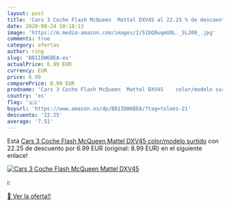 ```yaml
---
layout: post
title: 'Cars 3 Coche Flash McQueen  Mattel DXV45 al 22.25 % de descuento'
date: 2020-08-24 10:18:13
image: 'https://m.media-amazon.com/images/I/51bQ8uqeU8L._SL200_.jpg'
comments: true
category: ofertas
author: ring
slug: 'B01IDW6BEA-es'
actualPrice: 6.99 EUR
currency: EUR
price: 6.99
comparePrice: 8.99 EUR
prodname: 'Cars 3 Coche Flash McQueen  Mattel DXV45    color/modelo surtido'
country: 'es'
flag: '🇪🇸'
buyurl: 'https://www.amazon.es/dp/B01IDW6BEA/?tag=tolees-21'
descuento: '22.25'
average: '7.51'
---
```


Está [Cars 3 Coche Flash McQueen  Mattel DXV45    color/modelo surtido](https://www.amazon.es/dp/B01IDW6BEA/?tag=tolees-21) con 22.25 de descuento por 6.99 EUR (original: 8.99 EUR) en el siguiente enlace!

[![Cars 3 Coche Flash McQueen  Mattel DXV45](https://m.media-amazon.com/images/I/51bQ8uqeU8L._SL200_.jpg)](https://www.amazon.es/dp/B01IDW6BEA/?tag=tolees-21)

ℹ️:


[🛒 Ver la oferta!!](https://www.amazon.es/dp/B01IDW6BEA/?tag=tolees-21)
